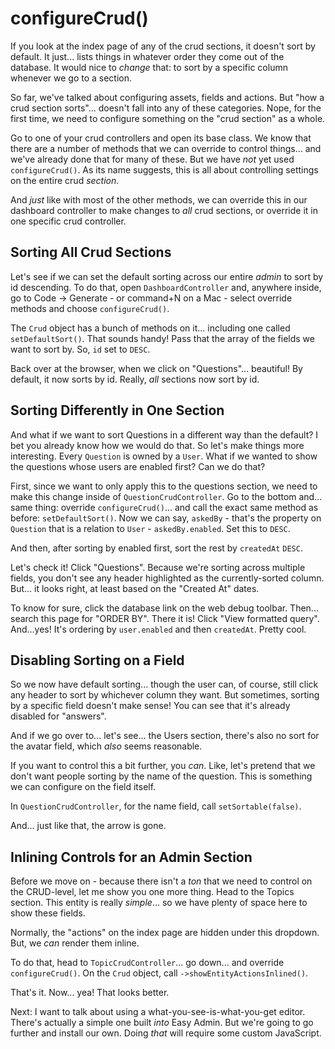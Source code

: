 # configureCrud()

If you look at the index page of any of the crud sections, it doesn't sort by default.
It just... lists things in whatever order they come out of the database. It would
nice to *change* that: to sort by a specific column whenever we go to a section.

So far, we've talked about configuring assets, fields and actions. But "how a crud
section sorts"... doesn't fall into any of these categories. Nope, for the first
time, we need to configure something on the "crud section" as a whole.

Go to one of your crud controllers and open its base class. We know that there are
a number of methods that we can override to control things... and we've already
done that for many of these. But we have *not* yet used `configureCrud()`. As its
name suggests, this is all about controlling settings on the entire crud *section*.

And *just* like with most of the other methods, we can override this in our dashboard
controller to make changes to *all* crud sections, or override it in one specific
crud controller.

## Sorting All Crud Sections

Let's see if we can set the default sorting across our entire *admin* to sort by id
descending. To do that, open `DashboardController` and, anywhere inside, go to
Code -> Generate - or command+N on a Mac - select override methods and choose
`configureCrud()`.

The `Crud` object has a bunch of methods on it... including one called
`setDefaultSort()`. That sounds handy! Pass that the array of the fields we want
to sort by. So, `id` set to `DESC`.

Back over at the browser, when we click on "Questions"... beautiful! By default,
it now sorts by id. Really, *all* sections now sort by id.

## Sorting Differently in One Section

And what if we want to sort Questions in a different way than the default? I bet
you already know how we would do that. So let's make things more interesting. Every
`Question` is owned by a `User`. What if we wanted to show the questions whose
users are enabled first? Can we do that?

First, since we want to only apply this to the questions section, we need to make
this change inside of `QuestionCrudController`. Go to the bottom and... same thing:
override `configureCrud()`... and call the exact same method as before:
`setDefaultSort()`. Now we can say, `askedBy` - that's the property on `Question`
that is a relation to `User` - `askedBy.enabled`. Set this to `DESC`.

And then, after sorting by enabled first, sort the rest by `createdAt` `DESC`.

Let's check it! Click "Questions". Because we're sorting across multiple
fields, you don't see any header highlighted as the currently-sorted column. But...
it looks right, at least based on the "Created At" dates.

To know for sure, click the database link on the web debug toolbar. Then... search
this page for "ORDER BY". There it is! Click "View formatted query". And...yes!
It's ordering by `user.enabled` and then `createdAt`. Pretty cool.

## Disabling Sorting on a Field

So we now have default sorting... though the user can, of course, still click any
header to sort by whichever column they want. But sometimes, sorting by a specific
field doesn't make sense! You can see that it's already disabled for "answers".

And if we go over to... let's see... the Users section, there's also no sort for
the avatar field, which *also* seems reasonable.

If you want to control this a bit further, you *can*. Like, let's pretend that we
don't want people sorting by the name of the question. This is something we can
configure on the field itself.

In `QuestionCrudController`, for the name field, call `setSortable(false)`.

And... just like that, the arrow is gone.

## Inlining Controls for an Admin Section

Before we move on - because there isn't a *ton* that we need to control on the
CRUD-level, let me show you one more thing. Head to the Topics section. This entity
is really *simple*... so we have plenty of space here to show these fields.

Normally, the "actions" on the index page are hidden under this dropdown. But, we
*can* render them inline.

To do that, head to `TopicCrudController`... go down... and override
`configureCrud()`. On the `Crud` object, call `->showEntityActionsInlined()`.

That's it. Now... yea! That looks better.

Next: I want to talk about using a what-you-see-is-what-you-get editor. There's
actually a simple one built *into* Easy Admin. But we're going to go further and
install our own. Doing *that* will require some custom JavaScript.
